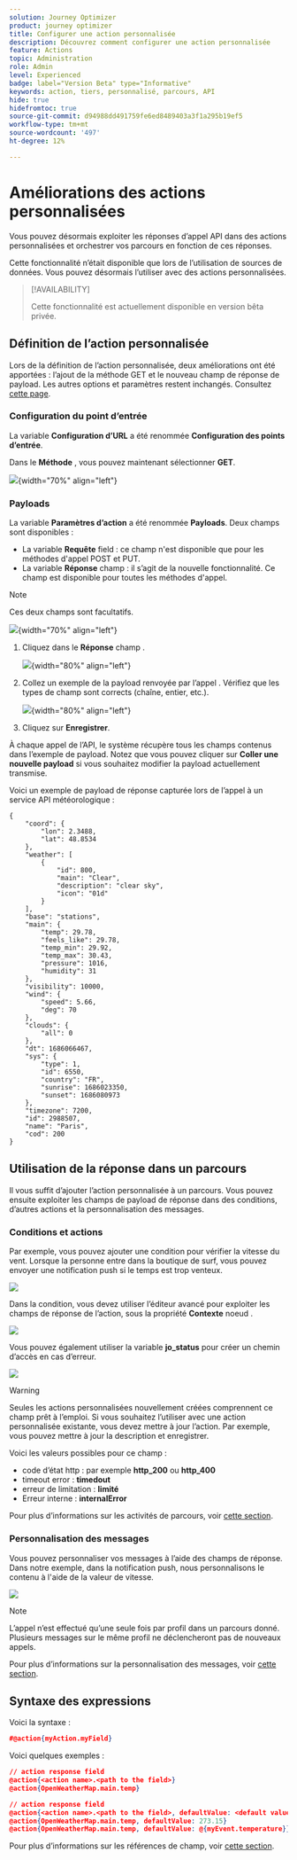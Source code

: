 ```yaml
---
solution: Journey Optimizer
product: journey optimizer
title: Configurer une action personnalisée
description: Découvrez comment configurer une action personnalisée
feature: Actions
topic: Administration
role: Admin
level: Experienced
badge: label="Version Beta" type="Informative"
keywords: action, tiers, personnalisé, parcours, API
hide: true
hidefromtoc: true
source-git-commit: d94988dd491759fe6ed8489403a3f1a295b19ef5
workflow-type: tm+mt
source-wordcount: '497'
ht-degree: 12%

---
```


# Améliorations des actions personnalisées

Vous pouvez désormais exploiter les réponses d’appel API dans des actions personnalisées et orchestrer vos parcours en fonction de ces réponses.

Cette fonctionnalité n’était disponible que lors de l’utilisation de sources de données. Vous pouvez désormais l’utiliser avec des actions personnalisées.

>[!AVAILABILITY]
>
>Cette fonctionnalité est actuellement disponible en version bêta privée.

## Définition de l’action personnalisée

Lors de la définition de l’action personnalisée, deux améliorations ont été apportées : l’ajout de la méthode GET et le nouveau champ de réponse de payload. Les autres options et paramètres restent inchangés. Consultez [cette page](../action/about-custom-action-configuration.md).

### Configuration du point d’entrée

La variable **Configuration d’URL** a été renommée **Configuration des points d’entrée**.

Dans le **Méthode** , vous pouvez maintenant sélectionner **GET**.

![](assets/action-response1.png){width="70%" align="left"}

### Payloads

La variable **Paramètres d’action** a été renommée **Payloads**. Deux champs sont disponibles :

* La variable **Requête** field : ce champ n&#39;est disponible que pour les méthodes d&#39;appel POST et PUT.
* La variable **Réponse** champ : il s’agit de la nouvelle fonctionnalité. Ce champ est disponible pour toutes les méthodes d&#39;appel.

>[!NOTE]
> 
>Ces deux champs sont facultatifs.

![](assets/action-response2.png){width="70%" align="left"}

1. Cliquez dans le **Réponse** champ .

   ![](assets/action-response3.png){width="80%" align="left"}

1. Collez un exemple de la payload renvoyée par l’appel . Vérifiez que les types de champ sont corrects (chaîne, entier, etc.).

   ![](assets/action-response4.png){width="80%" align="left"}

1. Cliquez sur **Enregistrer**.

À chaque appel de l’API, le système récupère tous les champs contenus dans l’exemple de payload. Notez que vous pouvez cliquer sur **Coller une nouvelle payload** si vous souhaitez modifier la payload actuellement transmise.

Voici un exemple de payload de réponse capturée lors de l’appel à un service API météorologique :

```
{
    "coord": {
        "lon": 2.3488,
        "lat": 48.8534
    },
    "weather": [
        {
            "id": 800,
            "main": "Clear",
            "description": "clear sky",
            "icon": "01d"
        }
    ],
    "base": "stations",
    "main": {
        "temp": 29.78,
        "feels_like": 29.78,
        "temp_min": 29.92,
        "temp_max": 30.43,
        "pressure": 1016,
        "humidity": 31
    },
    "visibility": 10000,
    "wind": {
        "speed": 5.66,
        "deg": 70
    },
    "clouds": {
        "all": 0
    },
    "dt": 1686066467,
    "sys": {
        "type": 1,
        "id": 6550,
        "country": "FR",
        "sunrise": 1686023350,
        "sunset": 1686080973
    },
    "timezone": 7200,
    "id": 2988507,
    "name": "Paris",
    "cod": 200
}
```

## Utilisation de la réponse dans un parcours

Il vous suffit d’ajouter l’action personnalisée à un parcours. Vous pouvez ensuite exploiter les champs de payload de réponse dans des conditions, d’autres actions et la personnalisation des messages.

### Conditions et actions

Par exemple, vous pouvez ajouter une condition pour vérifier la vitesse du vent. Lorsque la personne entre dans la boutique de surf, vous pouvez envoyer une notification push si le temps est trop venteux.

![](assets/action-response5.png)

Dans la condition, vous devez utiliser l’éditeur avancé pour exploiter les champs de réponse de l’action, sous la propriété **Contexte** noeud .

![](assets/action-response6.png)

Vous pouvez également utiliser la variable **jo_status** pour créer un chemin d’accès en cas d’erreur.

![](assets/action-response7.png)

>[!WARNING]
>
>Seules les actions personnalisées nouvellement créées comprennent ce champ prêt à l’emploi. Si vous souhaitez l’utiliser avec une action personnalisée existante, vous devez mettre à jour l’action. Par exemple, vous pouvez mettre à jour la description et enregistrer.

Voici les valeurs possibles pour ce champ :

* code d’état http : par exemple **http_200** ou **http_400**
* timeout error : **timedout**
* erreur de limitation : **limité**
* Erreur interne : **internalError**

Pour plus d’informations sur les activités de parcours, voir [cette section](../building-journeys/about-journey-activities.md).

### Personnalisation des messages

Vous pouvez personnaliser vos messages à l’aide des champs de réponse. Dans notre exemple, dans la notification push, nous personnalisons le contenu à l&#39;aide de la valeur de vitesse.

![](assets/action-response8.png)

>[!NOTE]
>
>L’appel n’est effectué qu’une seule fois par profil dans un parcours donné. Plusieurs messages sur le même profil ne déclencheront pas de nouveaux appels.

Pour plus d’informations sur la personnalisation des messages, voir [cette section](../personalization/personalize.md).

## Syntaxe des expressions

Voici la syntaxe :

```json
#@action{myAction.myField} 
```

Voici quelques exemples :

```json
// action response field
@action{<action name>.<path to the field>}
@action{OpenWeatherMap.main.temp}
```

```json
// action response field
@action{<action name>.<path to the field>, defaultValue: <default value expression>}
@action{OpenWeatherMap.main.temp, defaultValue: 273.15}
@action{OpenWeatherMap.main.temp, defaultValue: @{myEvent.temperature}} 
```

Pour plus d’informations sur les références de champ, voir [cette section](../building-journeys/expression/field-references.md).
